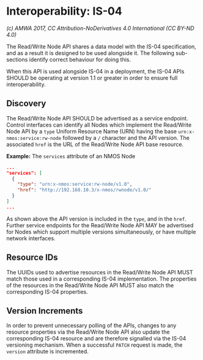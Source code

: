 # Interoperability: IS-04

_(c) AMWA 2017, CC Attribution-NoDerivatives 4.0 International (CC BY-ND 4.0)_

The Read/Write Node API shares a data model with the IS-04 specification, and as a result it is designed to be used alongside it. The following sub-sections identify correct behaviour for doing this.

When this API is used alongside IS-04 in a deployment, the IS-04 APIs SHOULD be operating at version 1.1 or greater in order to ensure full interoperability.

## Discovery

The Read/Write Node API SHOULD be advertised as a service endpoint.
Control interfaces can identify all Nodes which implement the Read/Write Node API by a `type` Uniform Resource Name (URN) having the base `urn:x-nmos:service:rw-node` followed by a `/` character and the API version.
The associated `href` is the URL of the Read/Write Node API base resource.

**Example:** The `services` attribute of an NMOS Node

```json
...
"services": [
  {
    "type": "urn:x-nmos:service:rw-node/v1.0",
    "href": "http://192.168.10.3/x-nmos/rwnode/v1.0/"
  }
]
...
```

As shown above the API version is included in the `type`, and in the `href`. Further service endpoints for the Read/Write Node API MAY be advertised for Nodes which support multiple versions simultaneously, or have multiple network interfaces.

## Resource IDs

The UUIDs used to advertise resources in the Read/Write Node API MUST match those used in a corresponding IS-04 implementation.
The properties of the resources in the Read/Write Node API MUST also match the corresponding IS-04 properties.

## Version Increments

In order to prevent unnecessary polling of the APIs, changes to any resource properties via the Read/Write Node API also update the corresponding IS-04 resource and are therefore signalled via the IS-04 versioning mechanism.
When a successful `PATCH` request is made, the `version` attribute is incremented.
